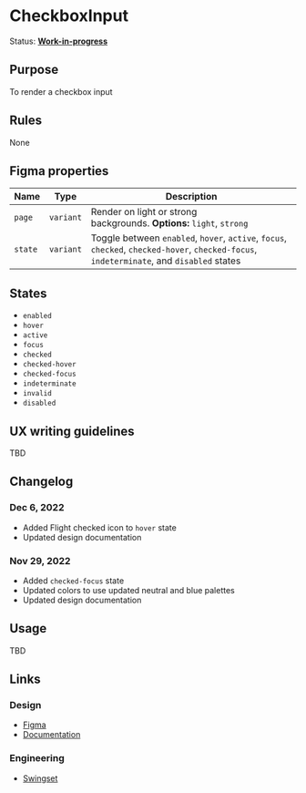 # CheckboxInput

Status: **[Work-in-progress](/guides/can-i-use#work-in-progress)**

## Purpose

To render a checkbox input

## Rules

None

## Figma properties

| Name    | Type      | Description                                                                                                                               |
| ------- | --------- | ----------------------------------------------------------------------------------------------------------------------------------------- |
| `page`  | `variant` | Render on light or strong backgrounds. **Options:** `light`, `strong`                                                                     |
| `state` | `variant` | Toggle between `enabled`, `hover`, `active`, `focus`, `checked`, `checked-hover`, `checked-focus`, `indeterminate`, and `disabled` states |

## States

- `enabled`
- `hover`
- `active`
- `focus`
- `checked`
- `checked-hover`
- `checked-focus`
- `indeterminate`
- `invalid`
- `disabled`

## UX writing guidelines

TBD

## Changelog

### Dec 6, 2022

- Added Flight checked icon to `hover` state
- Updated design documentation

### Nov 29, 2022

- Added `checked-focus` state
- Updated colors to use updated neutral and blue palettes
- Updated design documentation

## Usage

TBD

## Links

### Design

- [Figma](https://www.figma.com/file/7cYgDM618stjYUHDqAfRec/Components?node-id=640%3A1754)
- [Documentation](https://hashicorp-wpl-documentation.vercel.app/components/form/checkbox-input)

### Engineering

- [Swingset](https://react-components.vercel.app/components/checkboxinput)
